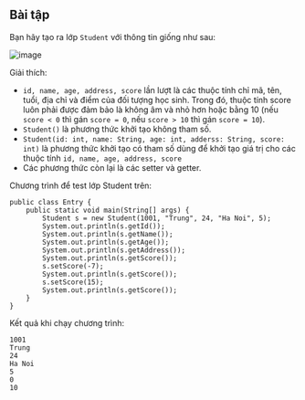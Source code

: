 ## Bài tập
Bạn hãy tạo ra lớp `Student` với thông tin giống như sau:

![image](https://github.com/user-attachments/assets/dbb4e93f-5dd3-4d77-9ccf-d13f20060dfd)

Giải thích:

- `id, name, age, address, score` lần lượt là các thuộc tính chỉ mã, tên, tuổi, địa chỉ và điểm của đối tượng học sinh. Trong đó, thuộc tính score luôn phải được đảm bảo là không âm và nhỏ hơn hoặc bằng 10 (nếu `score < 0` thì gán `score = 0`, nếu `score > 10` thì gán `score = 10`).
- `Student()` là phương thức khởi tạo không tham số.
- `Student(id: int, name: String, age: int, adderss: String, score: int)` là phương thức khởi tạo có tham số dùng để khởi tạo giá trị cho các thuộc tính `id, name, age, address, score`
- Các phương thức còn lại là các setter và getter.

Chương trình để test lớp Student trên:
```
public class Entry {
	public static void main(String[] args) {
		Student s = new Student(1001, "Trung", 24, "Ha Noi", 5);
		System.out.println(s.getId());
		System.out.println(s.getName());
		System.out.println(s.getAge());
		System.out.println(s.getAddress());
		System.out.println(s.getScore());
		s.setScore(-7);
		System.out.println(s.getScore());
		s.setScore(15);
		System.out.println(s.getScore());
	}
}
```
Kết quả khi chạy chương trình:
```
1001
Trung
24
Ha Noi
5
0
10
```

